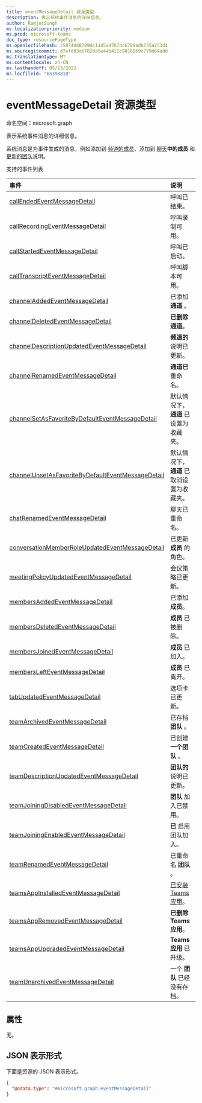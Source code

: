 ```yaml
---
title: eventMessageDetail 资源类型
description: 表示系统事件消息的详细信息。
author: RamjotSingh
ms.localizationpriority: medium
ms.prod: microsoft-teams
doc_type: resourcePageType
ms.openlocfilehash: c5874d48789dc1145a47b74c6788adb735a253d1
ms.sourcegitcommit: d7efd03a6782da5e44b422c9016869c779d64add
ms.translationtype: MT
ms.contentlocale: zh-CN
ms.lasthandoff: 05/13/2022
ms.locfileid: "65398810"
---
```

# <a name="eventmessagedetail-resource-type"></a>eventMessageDetail 资源类型

命名空间：microsoft.graph

表示系统事件消息的详细信息。

系统消息是为事件生成的消息，例如添加到 [频道](../resources/channel.md)[的成员](../resources/conversationMember.md)、添加到 [聊天](../resources/chat.md)**中的成员** 和 [更新的团队](../resources/team.md)说明。

支持的事件列表

| 事件 | 说明 |
| :---- | :---------- |
| [callEndedEventMessageDetail](../resources/callEndedEventMessageDetail.md) | 呼叫已结束。 |
| [callRecordingEventMessageDetail](../resources/callRecordingEventMessageDetail.md) | 呼叫录制可用。 |
| [callStartedEventMessageDetail](../resources/callStartedEventMessageDetail.md) | 呼叫已启动。 |
| [callTranscriptEventMessageDetail](../resources/callTranscriptEventMessageDetail.md) | 呼叫脚本可用。 |
| [channelAddedEventMessageDetail](../resources/channelAddedEventMessageDetail.md) | 已添加 **通道** 。 |
| [channelDeletedEventMessageDetail](../resources/channelDeletedEventMessageDetail.md) | **已删除通道**。 |
| [channelDescriptionUpdatedEventMessageDetail](../resources/channelDescriptionUpdatedEventMessageDetail.md) | **频道的** 说明已更新。 |
| [channelRenamedEventMessageDetail](../resources/channelRenamedEventMessageDetail.md) | **通道已** 重命名。 |
| [channelSetAsFavoriteByDefaultEventMessageDetail](../resources/channelSetAsFavoriteByDefaultEventMessageDetail.md) | 默认情况下， **通道** 已设置为收藏夹。 |
| [channelUnsetAsFavoriteByDefaultEventMessageDetail](../resources/channelUnsetAsFavoriteByDefaultEventMessageDetail.md) | 默认情况下， **通道** 已取消设置为收藏夹。 |
| [chatRenamedEventMessageDetail](../resources/chatRenamedEventMessageDetail.md) | 聊天已重命名。 |
| [conversationMemberRoleUpdatedEventMessageDetail](../resources/conversationMemberRoleUpdatedEventMessageDetail.md) | 已更新 **成员** 的角色。 |
| [meetingPolicyUpdatedEventMessageDetail](../resources/meetingPolicyUpdatedEventMessageDetail.md) | 会议策略已更新。 |
| [membersAddedEventMessageDetail](../resources/membersAddedEventMessageDetail.md) | 已添加 **成员**。 |
| [membersDeletedEventMessageDetail](../resources/membersDeletedEventMessageDetail.md) | **成员** 已被删除。 |
| [membersJoinedEventMessageDetail](../resources/membersJoinedEventMessageDetail.md) | **成员** 已加入。 |
| [membersLeftEventMessageDetail](../resources/membersLeftEventMessageDetail.md) | **成员** 已离开。 |
| [tabUpdatedEventMessageDetail](../resources/tabUpdatedEventMessageDetail.md) | 选项卡已更新。 |
| [teamArchivedEventMessageDetail](../resources/teamArchivedEventMessageDetail.md) | 已存档 **团队** 。 |
| [teamCreatedEventMessageDetail](../resources/teamCreatedEventMessageDetail.md) | 已创建 **一个团队** 。 |
| [teamDescriptionUpdatedEventMessageDetail](../resources/teamDescriptionUpdatedEventMessageDetail.md) | **团队的** 说明已更新。 |
| [teamJoiningDisabledEventMessageDetail](../resources/teamJoiningDisabledEventMessageDetail.md) | **团队** 加入已禁用。 |
| [teamJoiningEnabledEventMessageDetail](../resources/teamJoiningEnabledEventMessageDetail.md) | **已** 启用团队加入。 |
| [teamRenamedEventMessageDetail](../resources/teamRenamedEventMessageDetail.md) | 已重命名 **团队** 。 |
| [teamsAppInstalledEventMessageDetail](../resources/teamsAppInstalledEventMessageDetail.md) | [已安装Teams应用](../resources/teamsApp.md)。 |
| [teamsAppRemovedEventMessageDetail](../resources/teamsAppRemovedEventMessageDetail.md) | **已删除Teams应用**。 |
| [teamsAppUpgradedEventMessageDetail](../resources/teamsAppUpgradedEventMessageDetail.md) | **Teams应用** 已升级。 |
| [teamUnarchivedEventMessageDetail](../resources/teamUnarchivedEventMessageDetail.md) | 一个 **团队** 已经没有存档。 |

## <a name="properties"></a>属性
无。



## <a name="json-representation"></a>JSON 表示形式
下面是资源的 JSON 表示形式。
<!-- {
  "blockType": "resource",
  "@odata.type": "microsoft.graph.eventMessageDetail"
}
-->
``` json
{
  "@odata.type": "#microsoft.graph.eventMessageDetail"
}
```

